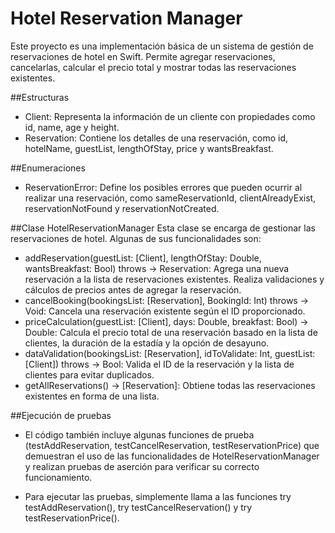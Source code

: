 # Hotel Reservation Manager
Este proyecto es una implementación básica de un sistema de gestión de reservaciones de hotel en Swift. Permite agregar reservaciones, cancelarlas, calcular el precio total y mostrar todas las reservaciones existentes.

##Estructuras
- Client: Representa la información de un cliente con propiedades como id, name, age y height.
- Reservation: Contiene los detalles de una reservación, como id, hotelName, guestList, lengthOfStay, price y wantsBreakfast.

##Enumeraciones
 - ReservationError: Define los posibles errores que pueden ocurrir al realizar una reservación, como sameReservationId, clientAlreadyExist, reservationNotFound y reservationNotCreated.
 
##Clase HotelReservationManager
Esta clase se encarga de gestionar las reservaciones de hotel. Algunas de sus funcionalidades son:

- addReservation(guestList: [Client], lengthOfStay: Double, wantsBreakfast: Bool) throws -> Reservation: Agrega una nueva reservación a la lista de reservaciones existentes. Realiza validaciones y cálculos de precios antes de agregar la reservación.
- cancelBooking(bookingsList: [Reservation], BookingId: Int) throws -> Void: Cancela una reservación existente según el ID proporcionado.
- priceCalculation(guestList: [Client], days: Double, breakfast: Bool) -> Double: Calcula el precio total de una reservación basado en la lista de clientes, la duración de la estadía y la opción de desayuno.
- dataValidation(bookingsList: [Reservation], idToValidate: Int, guestList: [Client]) throws -> Bool: Valida el ID de la reservación y la lista de clientes para evitar duplicados.
- getAllReservations() -> [Reservation]: Obtiene todas las reservaciones existentes en forma de una lista.

##Ejecución de pruebas
- El código también incluye algunas funciones de prueba (testAddReservation, testCancelReservation, testReservationPrice) que demuestran el uso de las funcionalidades de HotelReservationManager y realizan pruebas de aserción para verificar su correcto funcionamiento.

- Para ejecutar las pruebas, simplemente llama a las funciones try testAddReservation(), try testCancelReservation() y try testReservationPrice().


